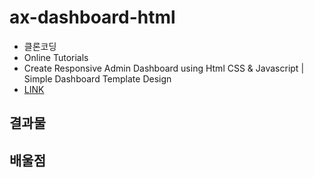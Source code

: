 # ax-dashboard-html

* 클론코딩
* Online Tutorials
* Create Responsive Admin Dashboard using Html CSS & Javascript | Simple Dashboard Template Design
* [LINK](https://www.youtube.com/watch?v=nUUsUAPEjFc&ab_channel=OnlineTutorials)

## 결과물

## 배울점
